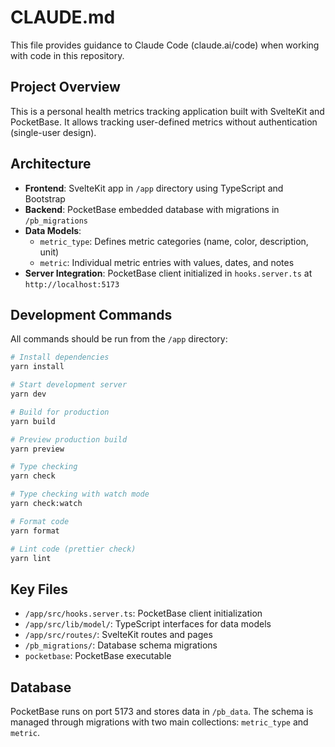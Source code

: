 # CLAUDE.md

This file provides guidance to Claude Code (claude.ai/code) when working with code in this repository.

## Project Overview

This is a personal health metrics tracking application built with SvelteKit and PocketBase. It allows tracking user-defined metrics without authentication (single-user design).

## Architecture

- **Frontend**: SvelteKit app in `/app` directory using TypeScript and Bootstrap
- **Backend**: PocketBase embedded database with migrations in `/pb_migrations`
- **Data Models**: 
  - `metric_type`: Defines metric categories (name, color, description, unit)
  - `metric`: Individual metric entries with values, dates, and notes
- **Server Integration**: PocketBase client initialized in `hooks.server.ts` at `http://localhost:5173`

## Development Commands

All commands should be run from the `/app` directory:

```bash
# Install dependencies
yarn install

# Start development server
yarn dev

# Build for production  
yarn build

# Preview production build
yarn preview

# Type checking
yarn check

# Type checking with watch mode
yarn check:watch

# Format code
yarn format

# Lint code (prettier check)
yarn lint
```

## Key Files

- `/app/src/hooks.server.ts`: PocketBase client initialization
- `/app/src/lib/model/`: TypeScript interfaces for data models
- `/app/src/routes/`: SvelteKit routes and pages
- `/pb_migrations/`: Database schema migrations
- `pocketbase`: PocketBase executable

## Database

PocketBase runs on port 5173 and stores data in `/pb_data`. The schema is managed through migrations with two main collections: `metric_type` and `metric`.